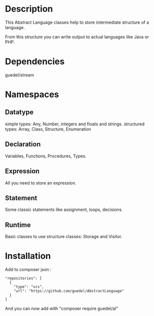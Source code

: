# Description

This Abstract Language classes help to store intermediate structure of a language.

From this structure you can write output to actual languages like Java or PHP.

# Dependencies
  guedel/stream

# Namespaces
## Datatype
simple types: Any, Number, integers and floats and strings.
structured types: Array, Class, Structure, Enumeration

## Declaration

Variables, Functions, Procedures, Types.

## Expression

All you need to store an expression.

## Statement

Some classic statements like assignment, loops, decisions.

## Runtime

Basic classes to use structure classes: Storage and Visitor.


# Installation

Add to composer json :

    "repositories": [
      {
        "type": "vcs",
        "url": "https://github.com/guedel/AbstractLanguage"
      }
    ]

And you can now add with "composer require guedel/al"

